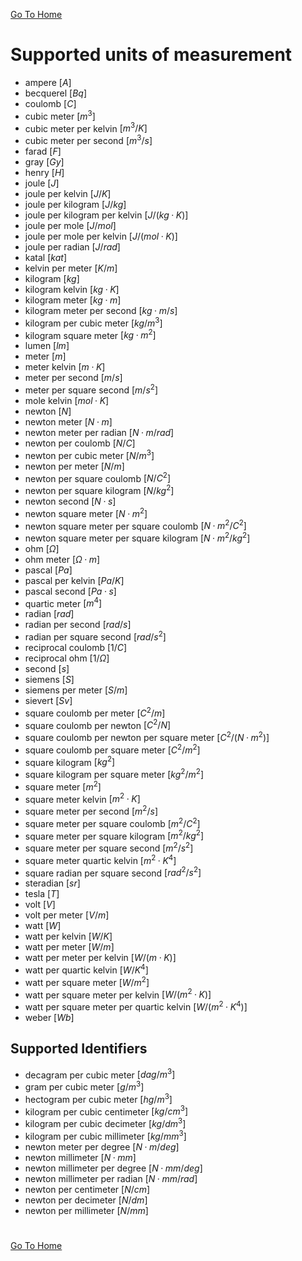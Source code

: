 [Go To Home](..\README.md)

# Supported units of measurement

- ampere $[A]$
- becquerel $[Bq]$
- coulomb $[C]$
- cubic meter $[m^3]$
- cubic meter per kelvin $[m^3/K]$
- cubic meter per second $[m^3/s]$
- farad $[F]$
- gray $[Gy]$
- henry $[H]$
- joule $[J]$
- joule per kelvin $[J/K]$
- joule per kilogram $[J/kg]$
- joule per kilogram per kelvin $[J/(kg·K)]$
- joule per mole $[J/mol]$
- joule per mole per kelvin $[J/(mol·K)]$
- joule per radian $[J/rad]$
- katal $[kat]$
- kelvin per meter $[K/m]$
- kilogram $[kg]$
- kilogram kelvin $[kg·K]$
- kilogram meter $[kg·m]$
- kilogram meter per second $[kg·m/s]$
- kilogram per cubic meter $[kg/m^3]$
- kilogram square meter $[kg·m^2]$
- lumen $[lm]$
- meter $[m]$
- meter kelvin $[m·K]$
- meter per second $[m/s]$
- meter per square second $[m/s^2]$
- mole kelvin $[mol·K]$
- newton $[N]$
- newton meter $[N·m]$
- newton meter per radian $[N·m/rad]$
- newton per coulomb $[N/C]$
- newton per cubic meter $[N/m^3]$
- newton per meter $[N/m]$
- newton per square coulomb $[N/C^2]$
- newton per square kilogram $[N/kg^2]$
- newton second $[N·s]$
- newton square meter $[N·m^2]$
- newton square meter per square coulomb $[N·m^2/C^2]$
- newton square meter per square kilogram $[N·m^2/kg^2]$
- ohm $[Ω]$
- ohm meter $[Ω·m]$
- pascal $[Pa]$
- pascal per kelvin $[Pa/K]$
- pascal second $[Pa·s]$
- quartic meter $[m^4]$
- radian $[rad]$
- radian per second $[rad/s]$
- radian per square second $[rad/s^2]$
- reciprocal coulomb $[1/C]$
- reciprocal ohm $[1/Ω]$
- second $[s]$
- siemens $[S]$
- siemens per meter $[S/m]$
- sievert $[Sv]$
- square coulomb per meter $[C^2/m]$
- square coulomb per newton $[C^2/N]$
- square coulomb per newton per square meter $[C^2/(N·m^2)]$
- square coulomb per square meter $[C^2/m^2]$
- square kilogram $[kg^2]$
- square kilogram per square meter $[kg^2/m^2]$
- square meter $[m^2]$
- square meter kelvin $[m^2·K]$
- square meter per second $[m^2/s]$
- square meter per square coulomb $[m^2/C^2]$
- square meter per square kilogram $[m^2/kg^2]$
- square meter per square second $[m^2/s^2]$
- square meter quartic kelvin $[m^2·K^4]$
- square radian per square second $[rad^2/s^2]$
- steradian $[sr]$
- tesla $[T]$
- volt $[V]$
- volt per meter $[V/m]$
- watt $[W]$
- watt per kelvin $[W/K]$
- watt per meter $[W/m]$
- watt per meter per kelvin $[W/(m·K)]$
- watt per quartic kelvin $[W/K^4]$
- watt per square meter $[W/m^2]$
- watt per square meter per kelvin $[W/(m^2·K)]$
- watt per square meter per quartic kelvin $[W/(m^2·K^4)]$
- weber $[Wb]$

## Supported Identifiers

- decagram per cubic meter $[dag/m^3]$
- gram per cubic meter $[g/m^3]$
- hectogram per cubic meter $[hg/m^3]$
- kilogram per cubic centimeter $[kg/cm^3]$
- kilogram per cubic decimeter $[kg/dm^3]$
- kilogram per cubic millimeter $[kg/mm^3]$
- newton meter per degree $[N·m/deg]$
- newton millimeter $[N·mm]$
- newton millimeter per degree $[N·mm/deg]$
- newton millimeter per radian $[N·mm/rad]$
- newton per centimeter $[N/cm]$
- newton per decimeter $[N/dm]$
- newton per millimeter $[N/mm]$

#
[Go To Home](..\README.md)
